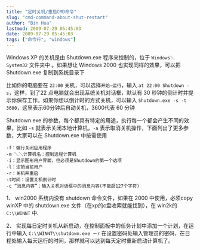 ```yaml
---
title: "定时关机/重启CMD命令"
slug: "cmd-command-about-shut-restart"
author: "Bin Hua"
lastmod: 2009-07-29 05:45:03
date: 2009-07-29 05:45:03
tags: ["命令行", "windows"]
---
```


Windows XP 的关机是由 Shutdown.exe 程序来控制的，位于 `Windows＼System32` 文件夹中 。如果想让 Windows 2000 也实现同样的效果，可以把 Shutdown.exe 复制到系统目录下

比如你的电脑要在 `22:00` 关机，可以选择`开始→运行`，输入 `at 22:00 Shutdown -s`，这样，到了22 点电脑就会出现系统关机对话框，默认有 30 秒钟的倒计时并提示你保存工作。如果你想以倒计时的方式关机，可以输入 `Shutdown.exe -s -t 3600`，这里表示60分钟后自动关机，3600代表 60 分钟

Shutdown.exe 的参数，每个都具有特定的用途，执行每一个都会产生不同的效果，比如 `-s` 就表示关闭本地计算机，`-a` 表示取消关机操作，下面列出了更多参数，大家可以在 Shutdown.exe 中按需使用

```
-f：强行关闭应用程序
-m ＼＼计算机名：控制远程计算机
-i：显示图形用户界面，但必须是Shutdown的第一个选项
-l：注销当前用户
-r：关机并重启
-t时间：设置关机倒计时
-c “消息内容”：输入关机对话框中的消息内容(不能超127个字符)
```

1、 win2000 系统内没有 shutdown 命令文件，如果在 2000 中使用，必须copy winXP 中的 shutdown.exe 文件（在xp的c盘收索就能找到），在 win2k的`C:\\WINNT` 中.

2、 实现每日定时关机从新启动，在控制面板中的任务计划中添加一个计划，在运行中输入 `C:\\WINNT\\shutdown.exe －r` 在设置密码处输入管理员的密码，在日程处输入每天运行的时间，那样就可以达到每天定时重新启动计算机了。
